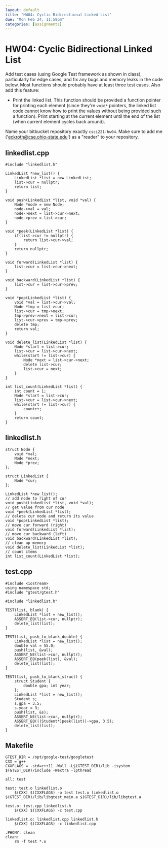 ```yaml
---
layout: default
title: "HW04: Cyclic Bidirectional Linked List"
due: "Mon Feb 24, 11:59pm"
categories: [assignments]
---
```


# HW04: Cyclic Bidirectional Linked List

Add test cases (using Google Test framework as shown in class), particularly for edge cases, and fix any bugs and memory leaks in the code below. Most functions should probably have at least three test cases. Also add this feature:

- Print the linked list. This function should be provided a function pointer for printing each element (since they're `void*` pointers, the linked list code cannot know how to print the values without being provided such a function). Print starting at the current element until the end of the list (when current element cycles back around).

Name your bitbucket repository exactly `csci221-hw04`. Make sure to add me ('eckroth@cse.ohio-state.edu') as a "reader" to your repository.

## linkedlist.cpp

```
#include "linkedlist.h"

LinkedList *new_list() {
    LinkedList *list = new LinkedList;
    list->cur = nullptr;
    return list;
}

void push(LinkedList *list, void *val) {
    Node *node = new Node;
    node->val = val;
    node->next = list->cur->next;
    node->prev = list->cur;
}

void *peek(LinkedList *list) {
    if(list->cur != nullptr) {
        return list->cur->val;
    }
    return nullptr;
}

void forward(LinkedList *list) {
    list->cur = list->cur->next;
}

void backward(LinkedList *list) {
    list->cur = list->cur->prev;
}

void *pop(LinkedList *list) {
    void *val = list->cur->val;
    Node *tmp = list->cur;
    list->cur = tmp->next;
    tmp->prev->next = list->cur;
    list->cur->prev = tmp->prev;
    delete tmp;
    return val;
}

void delete_list(LinkedList *list) {
    Node *start = list->cur;
    list->cur = list->cur->next;
    while(start != list->cur) {
        Node *next = list->cur->next;
        delete list->cur;
        list->cur = next;
    }
}

int list_count(LinkedList *list) {
    int count = 1;
    Node *start = list->cur;
    list->cur = list->cur->next;
    while(start != list->cur) {
        count++;
    }
    return count;
}
```

## linkedlist.h

```
struct Node {
    void *val;
    Node *next;
    Node *prev;
};

struct LinkedList {
    Node *cur;
};

LinkedList *new_list();
// add node to right of cur
void push(LinkedList *list, void *val);
// get value from cur node
void *peek(LinkedList *list);
// delete cur node and return its value
void *pop(LinkedList *list);
// move cur forward (right)
void forward(LinkedList *list);
// move cur backward (left)
void backward(LinkedList *list);
// clean up memory
void delete_list(LinkedList *list);
// count items
int list_count(LinkedList *list);
```

## test.cpp

```
#include <iostream>
using namespace std;
#include "gtest/gtest.h"

#include "linkedlist.h"

TEST(list, blank) {
    LinkedList *list = new_list();
    ASSERT_EQ(list->cur, nullptr);
    delete_list(list);
}

TEST(list, push_to_blank_double) {
    LinkedList *list = new_list();
    double val = 55.0;
    push(list, &val);
    ASSERT_NE(list->cur, nullptr);
    ASSERT_EQ(peek(list), &val);
    delete_list(list);
}

TEST(list, push_to_blank_struct) {
    struct Student {
        double gpa; int year;
    };
    LinkedList *list = new_list();
    Student s;
    s.gpa = 3.5;
    s.year = 3;
    push(list, &s);
    ASSERT_NE(list->cur, nullptr);
    ASSERT_EQ(((Student*)peek(list))->gpa, 3.5);
    delete_list(list);
}
```

## Makefile

```
GTEST_DIR = /opt/google-test/googletest
CXX = g++
CXXFLAGS = -std=c++11 -Wall -L$(GTEST_DIR)/lib -isystem $(GTEST_DIR)/include -Wextra -lpthread

all: test

test: test.o linkedlist.o
    $(CXX) $(CXXFLAGS) -o test test.o linkedlist.o $(GTEST_DIR)/lib/libgtest_main.a $(GTEST_DIR)/lib/libgtest.a

test.o: test.cpp linkedlist.h
    $(CXX) $(CXXFLAGS) -c test.cpp

linkedlist.o: linkedlist.cpp linkedlist.h
    $(CXX) $(CXXFLAGS) -c linkedlist.cpp

.PHONY: clean
clean:
    rm -f test *.o
```

